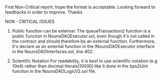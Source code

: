 First Non-Critical report, hope the format is acceptable.
Looking forward to feedbacks in order to improve.
Thanks

NON - CRITICAL ISSUES

1.  Public function can be external:
        The queueTransaction() function is a public function in NounsDAOExecutor.sol, even though it's not called in the contract and should therefore be an external function.
        Furthermore, it's declare as an external function in the INounsDAOExecutor interface in the NounsDAOInterfaces.sol, line 402.

2.  Scientific Notation
        For readability, it is best to use scientific notation (e.g 10e4) rather than decimal literals(10000) like it done in the bps2Uint function in the NounsDAOLogicV2.sol file.